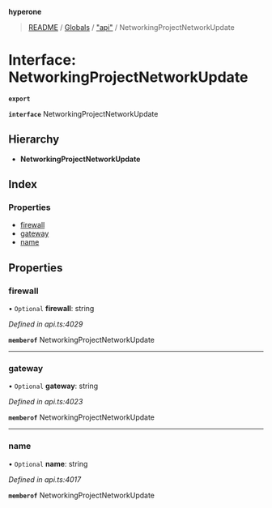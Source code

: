 **hyperone**

> [README](../README.md) / [Globals](../globals.md) / ["api"](../modules/_api_.md) / NetworkingProjectNetworkUpdate

# Interface: NetworkingProjectNetworkUpdate

**`export`** 

**`interface`** NetworkingProjectNetworkUpdate

## Hierarchy

* **NetworkingProjectNetworkUpdate**

## Index

### Properties

* [firewall](_api_.networkingprojectnetworkupdate.md#firewall)
* [gateway](_api_.networkingprojectnetworkupdate.md#gateway)
* [name](_api_.networkingprojectnetworkupdate.md#name)

## Properties

### firewall

• `Optional` **firewall**: string

*Defined in api.ts:4029*

**`memberof`** NetworkingProjectNetworkUpdate

___

### gateway

• `Optional` **gateway**: string

*Defined in api.ts:4023*

**`memberof`** NetworkingProjectNetworkUpdate

___

### name

• `Optional` **name**: string

*Defined in api.ts:4017*

**`memberof`** NetworkingProjectNetworkUpdate

